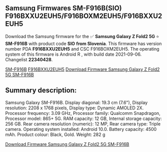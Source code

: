<h2>Samsung Firmwares SM-F916B(SIO) F916BXXU2EUH5/F916BOXM2EUH5/F916BXXU2EUH5</h2>
Download the Samsung firmware for the ✅ <strong>Samsung Galaxy Z Fold2 5G </strong> ⭐ <strong>SM-F916B</strong> with product code <strong>SIO</strong> <strong> from Slovenia</strong>. This firmware has version number PDA <strong>F916BXXU2EUH5</strong> and CSC F916BOXM2EUH5. The operating system of this firmware is Android R , with build date 2021-09-06. Changelist <strong>22340428</strong>.


[SM-F916B](https://samfirm.shop/samsung/model/SM-F916B)
[F916BXXU2EUH5](https://samfirm.shop/samsung/pda/F916BXXU2EUH5)
[Download Firmware Samsung Galaxy Z Fold2 5G SM-F916B](https://samfirm.shop/samsung/firmware/452709)
<h2>Summary description:</h2>
<p>Samsung Galaxy SM-F916B. Display diagonal: 19.3 cm (7.6"), Display resolution: 2208 x 1768 pixels, Display type: Dynamic AMOLED 2X. Processor frequency: 3.09 GHz, Processor family: Qualcomm Snapdragon, Processor model: 865+ 5G. RAM capacity: 12 GB, Internal storage capacity: 256 GB. Rear camera resolution (numeric): 12 MP, Rear camera type: Triple camera. Operating system installed: Android 10.0. Battery capacity: 4500 mAh. Product colour: Black, Gold. Weight: 282 g</p>


[Download Firmware Samsung Galaxy Z Fold2 5G SM-F916B](https://samfirm.shop/samsung/firmware/452709)

